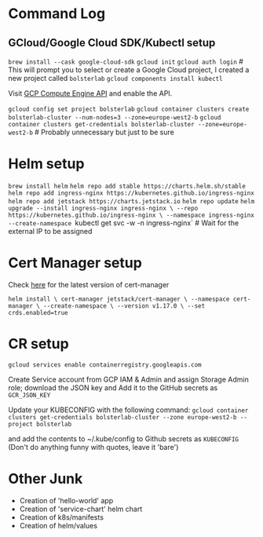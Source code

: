 # Command Log

## GCloud/Google Cloud SDK/Kubectl setup

`brew install --cask google-cloud-sdk`
`gcloud init`
`gcloud auth login` # This will prompt you to select or create a Google Cloud project, I created a new project called `bolsterlab`
`gcloud components install kubectl`
 
 Visit [GCP Compute Engine API](https://console.cloud.google.com/marketplace/product/google/compute.googleapis.com) and enable the API.

 `gcloud config set project bolsterlab`
`gcloud container clusters create bolsterlab-cluster --num-nodes=3 --zone=europe-west2-b`
`gcloud container clusters get-credentials bolsterlab-cluster --zone=europe-west2-b` # Probably unnecessary but just to be sure

# Helm setup
`brew install helm`
`helm repo add stable https://charts.helm.sh/stable`
`helm repo add ingress-nginx https://kubernetes.github.io/ingress-nginx`
`helm repo add jetstack https://charts.jetstack.io`
`helm repo update`
`helm upgrade --install ingress-nginx ingress-nginx \
  --repo https://kubernetes.github.io/ingress-nginx \
  --namespace ingress-nginx --create-namespace
`kubectl get svc -w -n ingress-nginx` # Wait for the external IP to be assigned

# Cert Manager setup

Check [here](https://cert-manager.io/docs/installation/helm/#2-install-cert-manager) for the latest version of cert-manager

`
helm install \
  cert-manager jetstack/cert-manager \
  --namespace cert-manager \
  --create-namespace \
  --version v1.17.0 \
  --set crds.enabled=true
`

# CR setup
`gcloud services enable containerregistry.googleapis.com`

Create Service account from GCP IAM & Admin and assign Storage Admin role; download the JSON key and Add it to the GitHub secrets as `GCR_JSON_KEY`

Update your KUBECONFIG with the following command:
`gcloud container clusters get-credentials bolsterlab-cluster --zone europe-west2-b --project bolsterlab`

and add the contents to ~/.kube/config to Github secrets as `KUBECONFIG` (Don't do anything funny with quotes, leave it 'bare')


# Other Junk
* Creation of 'hello-world' app
* Creation of 'service-chart' helm chart
* Creation of k8s/manifests
* Creation of helm/values
  